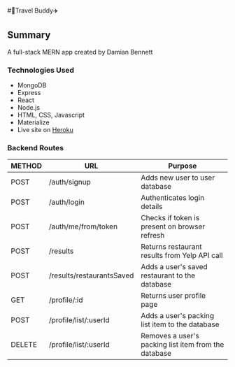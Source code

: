 #:ship:Travel Buddy:airplane:

## Summary
A full-stack MERN app created by Damian Bennett

### Technologies Used
* MongoDB
* Express
* React
* Node.js
* HTML, CSS, Javascript
* Materialize
* Live site on [Heroku](https://damianstravelbuddy.herokuapp.com/)


### Backend Routes
METHOD | URL | Purpose
--- | --- | ---
POST | /auth/signup | Adds new user to user database
POST | /auth/login | Authenticates login details
POST | /auth/me/from/token | Checks if token is present on browser refresh
POST | /results | Returns restaurant results from Yelp API call
POST | /results/restaurantsSaved | Adds a user's saved restaurant to the database
GET | /profile/:id | Returns user profile page
POST | /profile/list/:userId | Adds a user's packing list item to the database
DELETE | /profile/list/:userId | Removes a user's packing list item from the database